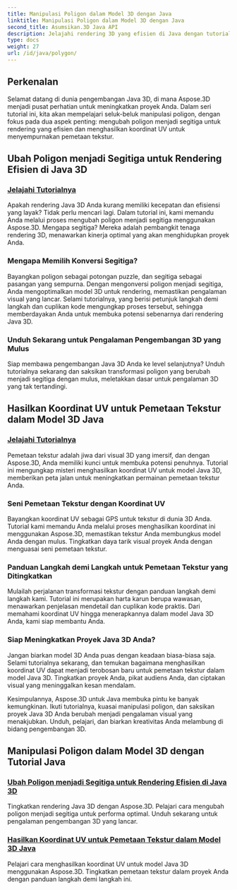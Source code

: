 ```yaml
---
title: Manipulasi Poligon dalam Model 3D dengan Java
linktitle: Manipulasi Poligon dalam Model 3D dengan Java
second_title: Asumsikan.3D Java API
description: Jelajahi rendering 3D yang efisien di Java dengan tutorial Aspose.3D. Ubah poligon menjadi segitiga dan hasilkan koordinat UV untuk kinerja optimal dan pemetaan tekstur yang ditingkatkan.
type: docs
weight: 27
url: /id/java/polygon/
---
```

## Perkenalan

Selamat datang di dunia pengembangan Java 3D, di mana Aspose.3D menjadi pusat perhatian untuk meningkatkan proyek Anda. Dalam seri tutorial ini, kita akan mempelajari seluk-beluk manipulasi poligon, dengan fokus pada dua aspek penting: mengubah poligon menjadi segitiga untuk rendering yang efisien dan menghasilkan koordinat UV untuk menyempurnakan pemetaan tekstur.

## Ubah Poligon menjadi Segitiga untuk Rendering Efisien di Java 3D

### [Jelajahi Tutorialnya](./convert-polygons-triangles/)

Apakah rendering Java 3D Anda kurang memiliki kecepatan dan efisiensi yang layak? Tidak perlu mencari lagi. Dalam tutorial ini, kami memandu Anda melalui proses mengubah poligon menjadi segitiga menggunakan Aspose.3D. Mengapa segitiga? Mereka adalah pembangkit tenaga rendering 3D, menawarkan kinerja optimal yang akan menghidupkan proyek Anda.

### Mengapa Memilih Konversi Segitiga?

Bayangkan poligon sebagai potongan puzzle, dan segitiga sebagai pasangan yang sempurna. Dengan mengonversi poligon menjadi segitiga, Anda mengoptimalkan model 3D untuk rendering, memastikan pengalaman visual yang lancar. Selami tutorialnya, yang berisi petunjuk langkah demi langkah dan cuplikan kode mengungkap proses tersebut, sehingga memberdayakan Anda untuk membuka potensi sebenarnya dari rendering Java 3D.

### Unduh Sekarang untuk Pengalaman Pengembangan 3D yang Mulus

Siap membawa pengembangan Java 3D Anda ke level selanjutnya? Unduh tutorialnya sekarang dan saksikan transformasi poligon yang berubah menjadi segitiga dengan mulus, meletakkan dasar untuk pengalaman 3D yang tak tertandingi.

## Hasilkan Koordinat UV untuk Pemetaan Tekstur dalam Model 3D Java

### [Jelajahi Tutorialnya](./generate-uv-coordinates/)

Pemetaan tekstur adalah jiwa dari visual 3D yang imersif, dan dengan Aspose.3D, Anda memiliki kunci untuk membuka potensi penuhnya. Tutorial ini mengungkap misteri menghasilkan koordinat UV untuk model Java 3D, memberikan peta jalan untuk meningkatkan permainan pemetaan tekstur Anda.

### Seni Pemetaan Tekstur dengan Koordinat UV

Bayangkan koordinat UV sebagai GPS untuk tekstur di dunia 3D Anda. Tutorial kami memandu Anda melalui proses menghasilkan koordinat ini menggunakan Aspose.3D, memastikan tekstur Anda membungkus model Anda dengan mulus. Tingkatkan daya tarik visual proyek Anda dengan menguasai seni pemetaan tekstur.

### Panduan Langkah demi Langkah untuk Pemetaan Tekstur yang Ditingkatkan

Mulailah perjalanan transformasi tekstur dengan panduan langkah demi langkah kami. Tutorial ini merupakan harta karun berupa wawasan, menawarkan penjelasan mendetail dan cuplikan kode praktis. Dari memahami koordinat UV hingga menerapkannya dalam model Java 3D Anda, kami siap membantu Anda.

### Siap Meningkatkan Proyek Java 3D Anda?

Jangan biarkan model 3D Anda puas dengan keadaan biasa-biasa saja. Selami tutorialnya sekarang, dan temukan bagaimana menghasilkan koordinat UV dapat menjadi terobosan baru untuk pemetaan tekstur dalam model Java 3D. Tingkatkan proyek Anda, pikat audiens Anda, dan ciptakan visual yang meninggalkan kesan mendalam.

Kesimpulannya, Aspose.3D untuk Java membuka pintu ke banyak kemungkinan. Ikuti tutorialnya, kuasai manipulasi poligon, dan saksikan proyek Java 3D Anda berubah menjadi pengalaman visual yang menakjubkan. Unduh, pelajari, dan biarkan kreativitas Anda melambung di bidang pengembangan 3D.
## Manipulasi Poligon dalam Model 3D dengan Tutorial Java
### [Ubah Poligon menjadi Segitiga untuk Rendering Efisien di Java 3D](./convert-polygons-triangles/)
Tingkatkan rendering Java 3D dengan Aspose.3D. Pelajari cara mengubah poligon menjadi segitiga untuk performa optimal. Unduh sekarang untuk pengalaman pengembangan 3D yang lancar.
### [Hasilkan Koordinat UV untuk Pemetaan Tekstur dalam Model 3D Java](./generate-uv-coordinates/)
Pelajari cara menghasilkan koordinat UV untuk model Java 3D menggunakan Aspose.3D. Tingkatkan pemetaan tekstur dalam proyek Anda dengan panduan langkah demi langkah ini.